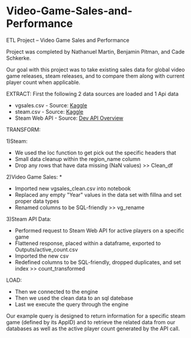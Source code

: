 # Video-Game-Sales-and-Performance
ETL Project – Video Game Sales and Performance

Project was completed by Nathanuel Martin, Benjamin Pitman, and Cade Schkerke.

Our goal with this project was to take existing sales data for global video game releases, steam releases, and to compare them along with current player count when applicable.

EXTRACT: First the following 2 data sources are loaded and 1 Api data
<ul>
  <li>vgsales.csv - Source: <a href="https://www.kaggle.com/gregorut/videogamesales">Kaggle</a></li>
  <li>steam.csv - Source: <a href="https://www.kaggle.com/nikdavis/steam-store-games">Kaggle</a></li>
  <li>Steam Web API - Source: <a href="https://partner.steamgames.com/doc/webapi_overview">Dev API Overview</a></li>
</ul>


TRANSFORM:

1)Steam:
* We used the loc function to get pick out the specific headers that 
* Small data cleanup within the region_name column
* Drop any rows that have data missing (NaN values) >> Clean_df

2)Video Game Sales:
* 
* Imported new vgsales_clean.csv into notebook
* Replaced any empty "Year" values in the data set with fillna and set proper data types
* Renamed columns to be SQL-friendly >> vg_rename

3)Steam API Data:
* Performed request to Steam Web API for active players on a specific game
* Flattened response, placed within a dataframe, exported to Outputs/active_count.csv
* Imported the new csv
* Redefined columns to be SQL-friendly, dropped duplicates, and set index >> count_transformed

LOAD: 

* Then we connected to the engine
* Then we used the clean data to an sql datebase
* Last we execute the query through the engine

Our example query is designed to return information for a specific steam game (defined by its AppID) and to retrieve the related data from our databases as well as the active player count generated by the API call.


